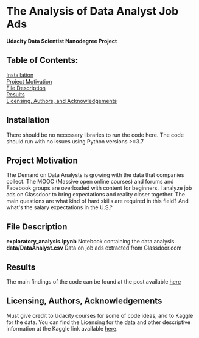 # The Analysis of Data Analyst Job Ads
**Udacity Data Scientist Nanodegree Project**

## Table of Contents:

[Installation](#instalation)  
[Project Motivation](#motivation)  
[File Description](#description)  
[Results](#results)  
[Licensing, Authors, and Acknowledgements](#license)

## Installation <a name="instalation"></a>

There should be no necessary libraries to run the code here. The code should run with no issues using Python versions >=3.7

## Project Motivation <a name="motivation"></a>

The Demand on Data Analysts is growing with the data that companies collect. The MOOC (Massive open online courses) and forums and Facebook groups are overloaded with content for beginners. I analyze job ads on Glassdoor to bring expectations and reality closer together. The main questions are what kind of hard skills are required in this field? And what's the salary expectations in the U.S.?

## File Description <a name="description"></a>

**exploratory_analysis.ipynb** Notebook containing the data analysis.  
**data/DataAnalyst.csv** Data on job ads extracted from Glassdoor.com

## Results <a name="results"></a>

The main findings of the code can be found at the post available [here](https://medium.com/@rkudulis/top-5-hard-skills-every-data-analyst-should-aquire-92f6fe96da87)

## Licensing, Authors, Acknowledgements <a name="license"></a>

Must give credit to Udacity courses for some of code ideas, and to Kaggle for the data. You can find the Licensing for the data and other descriptive information at the Kaggle link available [here](https://www.kaggle.com/andrewmvd/data-analyst-jobs).
